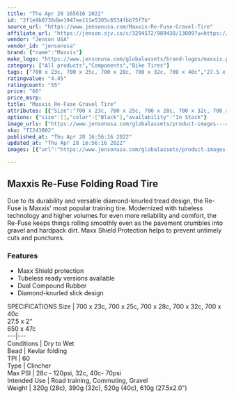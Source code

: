 ```yaml
---
title: "Thu Apr 28 165616 2022"
id: "2f1e9b0736dbe1947ee111e5305c6534fbb75f7b"
source_url: "https://www.jensonusa.com/Maxxis-Re-Fuse-Gravel-Tire"
affiliate_url: "https://jenson.sjv.io/c/3294572/989438/13009?u=https://www.jensonusa.com/Maxxis-Re-Fuse-Gravel-Tire"
vendor: "Jenson USA"
vendor_id: "jensonusa"
brand: {"name":"Maxxis"}
make_logo: "https://www.jensonusa.com/globalassets/brand-logos/maxxis.png"
category: ["All products","Components","Bike Tires"]
tags: ["700 x 23c, 700 x 25c, 700 x 28c, 700 x 32c, 700 x 40c","27.5 x 2\"","650 x 47c","Dry to Wet","Kevlar folding","60","Clincher","28c - 120psi, 32c, 40c- 70psi","Road training, Commuting, Gravel","320g (28c), 390g (32c), 520g (40c), 610g (27.5x2.0\")"]
ratingvalue: "4.45"
ratingcount: "55"
price: "60"
price_msrp: 
title: "Maxxis Re-Fuse Gravel Tire"
attributes: [{"Size":"700 x 23c, 700 x 25c, 700 x 28c, 700 x 32c, 700 x 40c","Conditions":"Dry to Wet","Bead":"Kevlar folding","TPI":"60","Type":"Clincher","Max PSI":"28c - 120psi, 32c, 40c- 70psi","Intended Use":"Road training, Commuting, Gravel","Weight":"320g (28c), 390g (32c), 520g (40c), 610g (27.5x2.0\")"}]
options: {"size":[],"color":["Black"],"availability":"In Stock"}
image_urls: ["https://www.jensonusa.com/globalassets/product-images---all-assets/maxxis/ti243b02.jpg","https://www.jensonusa.com/globalassets/product-images---all-assets/maxxis/ti243b02-black.jpg"]
sku: "TI243B02"
published_at: "Thu Apr 28 16:56:16 2022"
updated_at: "Thu Apr 28 16:56:16 2022"
images: [{"url":"https://www.jensonusa.com/globalassets/product-images---all-assets/maxxis/ti243b02.jpg","path":"full/f8a0964e0ff249a4e5d25042dac56921116ba7a5.jpg","checksum":"623dd6f95573f35b9f756b4000b4975c","status":"downloaded"},{"url":"https://www.jensonusa.com/globalassets/product-images---all-assets/maxxis/ti243b02-black.jpg","path":"full/0cdcc7cac7645cd7dc6dbdb2977eeda0605486b4.jpg","checksum":"623dd6f95573f35b9f756b4000b4975c","status":"downloaded"}]

---
```

## Maxxis Re-Fuse Folding Road Tire

Due to its durability and versatile diamond-knurled tread design, the Re-Fuse
is Maxxis' most popular training tire. Modernized with tubeless technology and
higher volumes for even more reliability and comfort, the Re-Fuse keeps things
rolling smoothly even as the pavement crumbles into gravel and hardpack dirt.
Maxx Shield Protection helps to prevent untimely cuts and punctures.

### Features

  * Maxx Shield protection
  * Tubeless ready versions available
  * Dual Compound Rubber
  * Diamond-knurled slick design

SPECIFICATIONS Size | 700 x 23c, 700 x 25c, 700 x 28c, 700 x 32c, 700 x 40c  
27.5 x 2"  
650 x 47c  
---|---  
Conditions | Dry to Wet  
Bead | Kevlar folding  
TPI | 60  
Type | Clincher  
Max PSI | 28c - 120psi, 32c, 40c- 70psi  
Intended Use | Road training, Commuting, Gravel  
Weight | 320g (28c), 390g (32c), 520g (40c), 610g (27.5x2.0")

